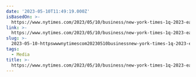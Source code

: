 ```yaml
---
date: '2023-05-10T11:49:19.000Z'
isBasedOn: >-
  https://www.nytimes.com/2023/05/10/business/new-york-times-1q-2023-earnings.html
link: >-
  https://www.nytimes.com/2023/05/10/business/new-york-times-1q-2023-earnings.html
slug: >-
  2023-05-10-httpswwwnytimescom20230510businessnew-york-times-1q-2023-earningshtml
tags:
  - Media
title: >-
  https://www.nytimes.com/2023/05/10/business/new-york-times-1q-2023-earnings.html
---
```


